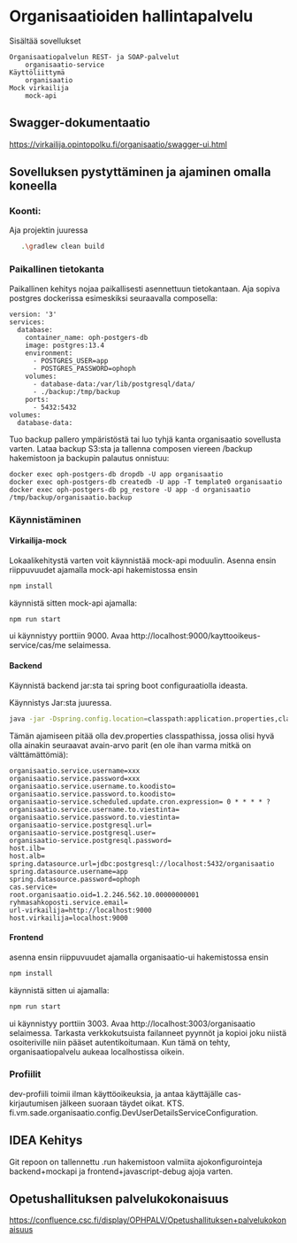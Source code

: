# Organisaatioiden hallintapalvelu

Sisältää sovellukset

    Organisaatiopalvelun REST- ja SOAP-palvelut
        organisaatio-service
    Käyttöliittymä
        organisaatio
    Mock virkailija
        mock-api
 


## Swagger-dokumentaatio

https://virkailija.opintopolku.fi/organisaatio/swagger-ui.html


## Sovelluksen pystyttäminen ja ajaminen omalla koneella

### Koonti: 

Aja projektin juuressa

``` bash
   .\gradlew clean build
```
### Paikallinen tietokanta
Paikallinen kehitys nojaa paikallisesti asennettuun tietokantaan. Aja sopiva postgres dockerissa esimeskiksi seuraavalla composella:
```
version: '3'
services:
  database:
    container_name: oph-postgers-db
    image: postgres:13.4
    environment:
      - POSTGRES_USER=app
      - POSTGRES_PASSWORD=ophoph
    volumes:
      - database-data:/var/lib/postgresql/data/
      - ./backup:/tmp/backup
    ports:
      - 5432:5432
volumes:
  database-data:
```
Tuo backup pallero ympäristöstä tai luo tyhjä kanta organisaatio sovellusta varten. Lataa backup S3:sta ja tallenna composen viereen /backup hakemistoon ja backupin palautus onnistuu:
```
docker exec oph-postgers-db dropdb -U app organisaatio
docker exec oph-postgers-db createdb -U app -T template0 organisaatio
docker exec oph-postgers-db pg_restore -U app -d organisaatio /tmp/backup/organisaatio.backup
```

### Käynnistäminen
#### Virkailija-mock
Lokaalikehitystä varten voit käynnistää mock-api moduulin.
Asenna ensin riippuvuudet ajamalla mock-api hakemistossa ensin
``` bash
npm install
```
käynnistä sitten mock-api ajamalla:
``` bash
npm run start
```
ui käynnistyy porttiin 9000. Avaa http://localhost:9000/kayttooikeus-service/cas/me selaimessa.
#### Backend
Käynnistä backend jar:sta tai spring boot configuraatiolla ideasta.

Käynnistys Jar:sta juuressa.
``` bash
java -jar -Dspring.config.location=classpath:application.properties,classpath:dev.properties -Dspring.profiles.active=dev ./organisaatio-service/build/libs/organisaatio-service.jar 
```
Tämän ajamiseen pitää olla dev.properties classpathissa, jossa olisi hyvä olla ainakin seuraavat avain-arvo parit (en ole ihan varma mitkä on välttämättömiä):
```
organisaatio.service.username=xxx
organisaatio.service.password=xxx
organisaatio.service.username.to.koodisto=
organisaatio.service.password.to.koodisto=
organisaatio-service.scheduled.update.cron.expression= 0 * * * * ?
organisaatio.service.username.to.viestinta=
organisaatio.service.password.to.viestinta=
organisaatio-service.postgresql.url=
organisaatio-service.postgresql.user=
organisaatio-service.postgresql.password=
host.ilb=
host.alb=
spring.datasource.url=jdbc:postgresql://localhost:5432/organisaatio
spring.datasource.username=app
spring.datasource.password=ophoph
cas.service=
root.organisaatio.oid=1.2.246.562.10.00000000001
ryhmasahkoposti.service.email=
url-virkailija=http://localhost:9000
host.virkailija=localhost:9000
```

#### Frontend
asenna ensin riippuvuudet ajamalla organisaatio-ui hakemistossa ensin
``` bash
npm install
```
käynnistä sitten ui ajamalla:
``` bash
npm run start
```
ui käynnistyy porttiin 3003. Avaa http://localhost:3003/organisaatio selaimessa. Tarkasta verkkokutsuista failanneet pyynnöt ja kopioi joku niistä osoiteriville niin pääset autentikoitumaan.
Kun tämä on tehty, organisaatiopalvelu aukeaa localhostissa oikein.
### Profiilit
dev-profiili toimii ilman käyttöoikeuksia, ja antaa käyttäjälle cas-kirjautumisen jälkeen suoraan täydet oikat. KTS. fi.vm.sade.organisaatio.config.DevUserDetailsServiceConfiguration.

## IDEA Kehitys
Git repoon on tallennettu .run hakemistoon valmiita ajokonfigurointeja backend+mockapi ja frontend+javascript-debug ajoja varten.
       
## Opetushallituksen palvelukokonaisuus
https://confluence.csc.fi/display/OPHPALV/Opetushallituksen+palvelukokonaisuus
